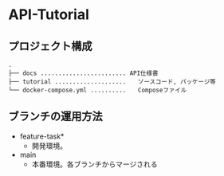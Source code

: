 # API-Tutorial

## プロジェクト構成

```
.
├── docs ........................ API仕様書
├── tutorial ....................　　ソースコード, パッケージ等
└── docker-compose.yml ..........　　Composeファイル
```

## ブランチの運用方法
- feature-task*
  - 開発環境。
- main
  - 本番環境。各ブランチからマージされる
